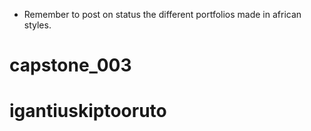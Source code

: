 - Remember to post on status the different portfolios made in african styles.
# capstone_003
# igantiuskiptooruto
